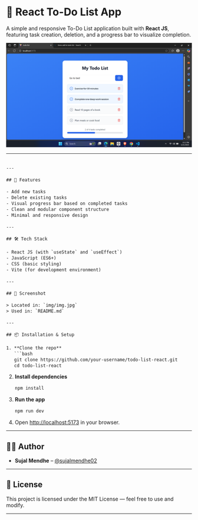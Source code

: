 # 📝 React To-Do List App

A simple and responsive To-Do List application built with **React JS**, featuring task creation, deletion, and a progress bar to visualize completion.

![Project Screenshot](img/img.png)

---



````

---

## 🚀 Features

- Add new tasks
- Delete existing tasks
- Visual progress bar based on completed tasks
- Clean and modular component structure
- Minimal and responsive design

---

## 🛠️ Tech Stack

- React JS (with `useState` and `useEffect`)
- JavaScript (ES6+)
- CSS (basic styling)
- Vite (for development environment)

---

## 📸 Screenshot

> Located in: `img/img.jpg`  
> Used in: `README.md`

---

## 📦 Installation & Setup

1. **Clone the repo**
   ```bash
   git clone https://github.com/your-username/todo-list-react.git
   cd todo-list-react
````

2. **Install dependencies**

   ```bash
   npm install
   ```

3. **Run the app**

   ```bash
   npm run dev
   ```

4. Open [http://localhost:5173](http://localhost:5173) in your browser.

---

## 🧑‍💻 Author

* **Sujal Mendhe** – [@sujalmendhe02](https://github.com/sujalmendhe02)

---

## 📄 License

This project is licensed under the MIT License — feel free to use and modify.

---


